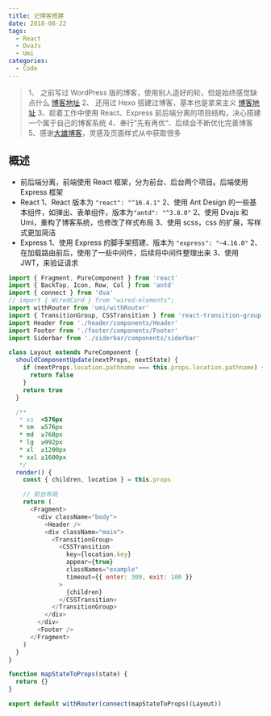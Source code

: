 ```yaml
---
title: 记博客搭建
date: 2018-08-22
tags:
  - React
  - DvaJs
  - Umi
categories:
  - Code
---
```


> 1、 之前写过 WordPress 版的博客，使用别人造好的轮，但是始终感觉缺点什么 [博客地址](http://utone.xiaohuaiqing.com/)
> 2、 还用过 Hexo 搭建过博客，基本也是拿来主义 [博客地址](http://github.xiaohuaiqing.com/)
> 3、趁着工作中使用 React、Express 前后端分离的项目结构，决心搭建一个属于自己的博客系统
> 4、奉行”先有再优“、后续会不断优化完善博客
> 5、感谢[大雄博客](https://199508.com/)，灵感及页面样式从中获取很多

## 概述

- 前后端分离，前端使用 React 框架，分为前台、后台两个项目。后端使用 Express 框架
- React
  1、React 版本为 `"react": "^16.4.1"`
  2、使用 Ant Design 的一些基本组件，如弹出、表单组件，版本为`"antd": "^3.8.0"`
  2、使用 Dvajs 和 Umi，重构了博客系统，也修改了样式布局
  3、使用 scss，css 的扩展，写样式更加简洁
- Express
  1、使用 Express 的脚手架搭建、版本为 `"express": "~4.16.0"`
  2、在加载路由前后，使用了一些中间件，后续将中间件整理出来
  3、使用 JWT，来验证请求

```js
import { Fragment, PureComponent } from 'react'
import { BackTop, Icon, Row, Col } from 'antd'
import { connect } from 'dva'
// import { WiredCard } from "wired-elements";
import withRouter from 'umi/withRouter'
import { TransitionGroup, CSSTransition } from 'react-transition-group'
import Header from './header/components/Header'
import Footer from './footer/components/Footer'
import Siderbar from './siderbar/components/siderbar'

class Layout extends PureComponent {
  shouldComponentUpdate(nextProps, nextState) {
    if (nextProps.location.pathname === this.props.location.pathname) {
      return false
    }
    return true
  }

  /**
   * xs  <576px
   * sm  ≥576px
   * md  ≥768px
   * lg  ≥992px
   * xl  ≥1200px
   * xxl ≥1600px
   */
  render() {
    const { children, location } = this.props

    // 前台布局
    return (
      <Fragment>
        <div className="body">
          <Header />
          <div className="main">
            <TransitionGroup>
              <CSSTransition
                key={location.key}
                appear={true}
                classNames="example"
                timeout={{ enter: 300, exit: 100 }}
              >
                {children}
              </CSSTransition>
            </TransitionGroup>
          </div>
        </div>
        <Footer />
      </Fragment>
    )
  }
}

function mapStateToProps(state) {
  return {}
}

export default withRouter(connect(mapStateToProps)(Layout))
```
